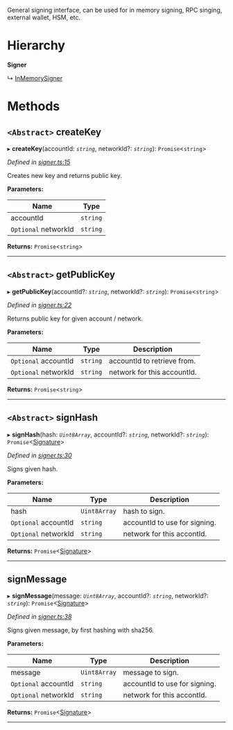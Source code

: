 

General signing interface, can be used for in memory signing, RPC singing, external wallet, HSM, etc.

# Hierarchy

**Signer**

↳  [InMemorySigner](_signer_.inmemorysigner.md)

# Methods

<a id="createkey"></a>

## `<Abstract>` createKey

▸ **createKey**(accountId: *`string`*, networkId?: *`string`*): `Promise`<`string`>

*Defined in [signer.ts:15](https://github.com/nearprotocol/nearlib/blob/c8da0d8/src.ts/signer.ts#L15)*

Creates new key and returns public key.

**Parameters:**

| Name | Type |
| ------ | ------ |
| accountId | `string` |
| `Optional` networkId | `string` |

**Returns:** `Promise`<`string`>

___
<a id="getpublickey"></a>

## `<Abstract>` getPublicKey

▸ **getPublicKey**(accountId?: *`string`*, networkId?: *`string`*): `Promise`<`string`>

*Defined in [signer.ts:22](https://github.com/nearprotocol/nearlib/blob/c8da0d8/src.ts/signer.ts#L22)*

Returns public key for given account / network.

**Parameters:**

| Name | Type | Description |
| ------ | ------ | ------ |
| `Optional` accountId | `string` |  accountId to retrieve from. |
| `Optional` networkId | `string` |  network for this accountId. |

**Returns:** `Promise`<`string`>

___
<a id="signhash"></a>

## `<Abstract>` signHash

▸ **signHash**(hash: *`Uint8Array`*, accountId?: *`string`*, networkId?: *`string`*): `Promise`<[Signature](../interfaces/_utils_key_pair_.signature.md)>

*Defined in [signer.ts:30](https://github.com/nearprotocol/nearlib/blob/c8da0d8/src.ts/signer.ts#L30)*

Signs given hash.

**Parameters:**

| Name | Type | Description |
| ------ | ------ | ------ |
| hash | `Uint8Array` |  hash to sign. |
| `Optional` accountId | `string` |  accountId to use for signing. |
| `Optional` networkId | `string` |  network for this accontId. |

**Returns:** `Promise`<[Signature](../interfaces/_utils_key_pair_.signature.md)>

___
<a id="signmessage"></a>

##  signMessage

▸ **signMessage**(message: *`Uint8Array`*, accountId?: *`string`*, networkId?: *`string`*): `Promise`<[Signature](../interfaces/_utils_key_pair_.signature.md)>

*Defined in [signer.ts:38](https://github.com/nearprotocol/nearlib/blob/c8da0d8/src.ts/signer.ts#L38)*

Signs given message, by first hashing with sha256.

**Parameters:**

| Name | Type | Description |
| ------ | ------ | ------ |
| message | `Uint8Array` |  message to sign. |
| `Optional` accountId | `string` |  accountId to use for signing. |
| `Optional` networkId | `string` |  network for this accontId. |

**Returns:** `Promise`<[Signature](../interfaces/_utils_key_pair_.signature.md)>

___

